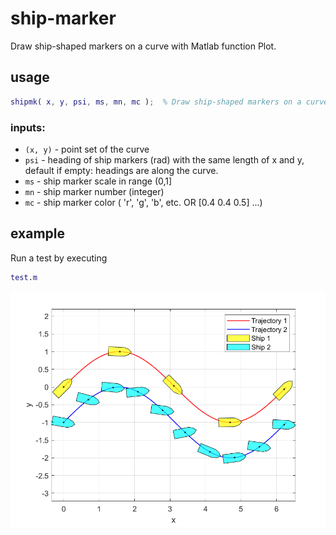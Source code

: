 # ship-marker
Draw ship-shaped markers on a curve with Matlab function Plot.

## usage

```matlab
shipmk( x, y, psi, ms, mn, mc );  % Draw ship-shaped markers on a curve 

``` 

### inputs:

-   `(x, y)` - point set of the curve
-   `psi` - heading of ship markers (rad) with the same length of x and y, default if empty: headings are along the curve.
-   `ms` - ship marker scale in range (0,1]
-   `mn` - ship marker number (integer)
-   `mc` - ship marker color ( 'r', 'g', 'b', etc. OR [0.4 0.4 0.5] ...)

## example

Run a test by executing
```matlab 
test.m
```
![example_plot](/example_plot.png)